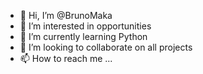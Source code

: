 - 👋 Hi, I’m @BrunoMaka
- 👀 I’m interested in opportunities 
- 🌱 I’m currently learning Python
- 💞️ I’m looking to collaborate on all projects
- 📫 How to reach me ...

<!---
BrunoMaka/BrunoMaka is a ✨ special ✨ repository because its `README.md` (this file) appears on your GitHub profile.
You can click the Preview link to take a look at your changes.
--->
